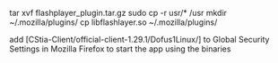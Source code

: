tar xvf flashplayer_plugin.tar.gz
sudo cp -r usr/* /usr
mkdir ~/.mozilla/plugins/
cp libflashlayer.so ~/.mozilla/plugins/

add [CStia-Client/official-client-1.29.1/Dofus1Linux/] to Global Security Settings in Mozilla Firefox to start the app using the binaries
